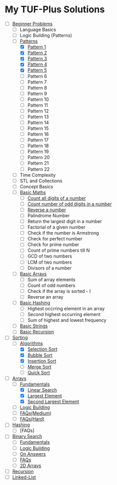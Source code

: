 # My TUF-Plus Solutions

- [ ] [Beginner Problems](Begineer%20Problems/)
  - [ ] Language Basics
  - [ ] Logic Building (Patterns)
  - [ ] [Patterns](Begineer%20Problems/Patterns/)
    - [x] [Pattern 1](Begineer%20Problems/Patterns/Pattern%201/)
    - [x] [Pattern 2](Begineer%20Problems/Patterns/Pattern%202/)
    - [x] [Pattern 3](Begineer%20Problems/Patterns/Pattern%203/)
    - [x] [Pattern 4](Begineer%20Problems/Patterns/Pattern%204/)
    - [x] [Pattern 5](Begineer%20Problems/Patterns/Pattern%205/)
    - [ ] Pattern 6
    - [ ] Pattern 7
    - [ ] Pattern 8
    - [ ] Pattern 9
    - [ ] Pattern 10
    - [ ] Pattern 11
    - [ ] Pattern 12
    - [ ] Pattern 13
    - [ ] Pattern 14
    - [ ] Pattern 15
    - [ ] Pattern 16
    - [ ] Pattern 17
    - [ ] Pattern 18
    - [ ] Pattern 19
    - [ ] Pattern 20
    - [ ] Pattern 21
    - [ ] Pattern 22
  - [ ] Time Complexity
  - [ ] STL and Collections
  - [ ] Concept Basics
  - [ ] [Basic Maths](Begineer%20Problems/Basic%20Maths/)
    - [ ] [Count all digits of a number](Begineer%20Problems/Basic%20Maths/Count%20all%20digits%20of%20a%20number/)
    - [ ] [Count number of odd digits in a number](Begineer%20Problems/Basic%20Maths/Count%20number%20of%20odd%20digits%20in%20a%20number/)
    - [ ] [Reverse a number](Begineer%20Problems/Basic%20Maths/Reverse%20a%20number/)
    - [ ] Palindrome Number
    - [ ] Return the largest digit in a number
    - [ ] Factorial of a given number
    - [ ] Check if the number is Armstrong
    - [ ] Check for perfect number
    - [ ] Check for prime number
    - [ ] Count of prime numbers till N
    - [ ] GCD of two numbers
    - [ ] LCM of two numbers
    - [ ] Divisors of a number
  - [ ] [Basic Arrays](Begineer%20Problems/Basic%20Arrays/)
    - [ ] Sum of array elements
    - [ ] Count of odd numbers
    - [ ] Check if the array is sorted - I
    - [ ] Reverse an array
  - [ ] [Basic Hashing](Begineer%20Problems/Basic%20Hashing/)
    - [ ] Highest occrring element in an array
    - [ ] Second highest occurring element
    - [ ] Sum of highest and lowest frequency
  - [ ] [Basic Strings](Begineer%20Problems/Basic%20Strings/)
  - [ ] [Basic Recursion](Begineer%20Problems/Basic%20Recursion/)
- [ ] [Sorting](Sorting/)
  - [ ] [Algorithms](Sorting/Algorithms/)
    - [x] [Selection Sort](Sorting/Algorithms/Selection%20Sort/)
    - [x] [Bubble Sort](Sorting/Algorithms/Bubble%20Sort/)
    - [x] [Insertion Sort](Sorting/Algorithms/Insertion%20Sort/)
    - [ ] [Merge Sort](Sorting/Algorithms/Merge%20Sort/)
    - [ ] [Quick Sort](Sorting/Algorithms/Quick%20Sort/)
- [ ] [Arrays](Arrays/)
  - [ ] [Fundamentals](Arrays/Fundamentals/)
    - [x] [Linear Search](Arrays/Fundamentals/Linear%20Search/)
    - [x] [Largest Element](Arrays/Fundamentals/Largest%20Element/)
    - [x] [Second Largest Element](Arrays/Fundamentals/Second%20Largest%20Element/)
  - [ ] [Logic Building](Arrays/Logic%20Building/)
  - [ ] [FAQs(Medium)](Arrays/FAQs(Medium)/)
  - [ ] [FAQs(Hard)](Arrays/FAQs(Hard)/)
- [ ] [Hashing](Hashing/)
  - [ ] [FAQs]
- [ ] [Binary Search](Binary%20Search/)
  - [ ] [Fundamentals]()
  - [ ] [Logic Building]()
  - [ ] [On Answers]()
  - [ ] [FAQs]()
  - [ ] [2D Arrays]()
- [ ] [Recursion](Recursion/)
- [ ] [Linked-List](Linked-List/)